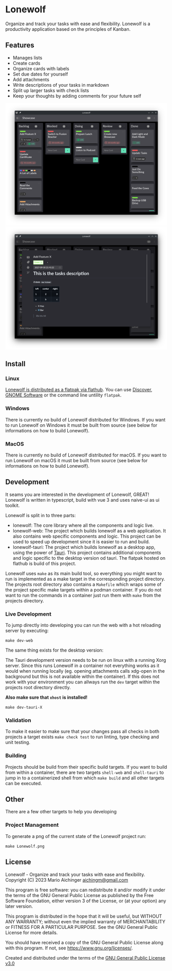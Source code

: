 # Lonewolf

Organize and track your tasks with ease and flexibility. Lonewolf is a productivity application based on the principles of Kanban.

## Features

* Manages lists
* Create cards
* Organize cards with labels
* Set due dates for yourself
* Add attachments
* Write descriptions of your tasks in markdown
* Split up larger tasks with check lists
* Keep your thoughts by adding comments for your future self

![Screenshot main view in dark mode](./assets/screenshot_dark_main.png)
![Screenshot card dialog in dark mode](./assets/screenshot_dark_card.png)

## Install

### Linux

[Lonewolf is distributed as a flatpak via flathub](https://flathub.org/apps/site.someones.Lonewolf). You can use [Discover](https://apps.kde.org/de/discover/), [GNOME Software](https://apps.gnome.org/Software/) or the command line untility `flatpak`.

### Windows

There is currently no build of Lonewolf distributed for Windows. If you want to run Lonewolf on Windows it must be built from source (see below for informations on how to build Lonewolf).

### MacOS

There is currently no build of Lonewolf distributed for macOS. If you want to run Lonewolf on macOS it must be built from source (see below for informations on how to build Lonewolf).

## Development

It seams you are interested in the development of Lonewolf, GREAT! Lonewolf is written in typescript, build with vue 3 and uses naive-ui as ui toolkit.

Lonewolf is split in to three parts:

* lonewolf: The core library where all the components and logic live.
* lonewolf-web: The project which builds lonewolf as a web application. It also contains web specific components and logic. This project can be used to speed up development since it is easier to run and build.
* lonewolf-tauri: The project which builds lonewolf as a desktop app, using the power of [Tauri](https://tauri.app/). This project contains additional components and logic specific to the desktop version od tauri. The flatpak hosted on flathub is build of this project.

Lonewolf uses `make` as its main build tool, so everything you might want to run is implemented as a make target in the corresponding project directory. The projects root directory also contains a `Makefile` which wraps some of the project specific make targets within a podman container. If you do not want to run the commands in a container just run them with `make` from the projects directory.

### Live Development

To jump directly into developing you can run the web with a hot reloading server by executing:
```
make dev-web
```


The same thing exists for the desktop version:

The Tauri development version needs to be run on linux with a running Xorg server. Since this runs Lonewolf in a container not everything works as it would when running locally (eg. opening attachments calls xdg-open in the background but this is not available within the container). If this does not work with your environment you can allways run the `dev` target within the projects root directory directly.

**Also make sure that `xhost` is installed!**
```
make dev-tauri-X
```

### Validation
To make it easier to make sure that your changes pass all checks in both projects a target exists `make check test` to run linting, type checking and unit testing.

### Building

Projects should be build from their specific build targets. If you want to build from within a container, there are two targets `shell-web` and `shell-tauri` to jump in to a containerized shell from which `make build` and all other targets can be executed.

## Other

There are a few other targets to help you developing

### Project Management

To generate a png of the current state of the Lonewolf project run:

```
make Lonewolf.png
```


## License

Lonewolf - Organize and track your tasks with ease and flexibility.
Copyright (C) 2023 Mario Aichinger <aichingm@gmail.com>

This program is free software: you can redistribute it and/or modify it under the terms of the GNU General Public License as published by the Free Software Foundation, either version 3 of the License, or (at your option) any later version.

This program is distributed in the hope that it will be useful, but WITHOUT ANY WARRANTY; without even the implied warranty of MERCHANTABILITY or FITNESS FOR A PARTICULAR PURPOSE. See the GNU General Public License for more details.

You should have received a copy of the GNU General Public License along with this program. If not, see <https://www.gnu.org/licenses/>.


Created and distributed under the terms of the [GNU General Public License v3.0](https://spdx.org/licenses/GPL-3.0-or-later.html)

